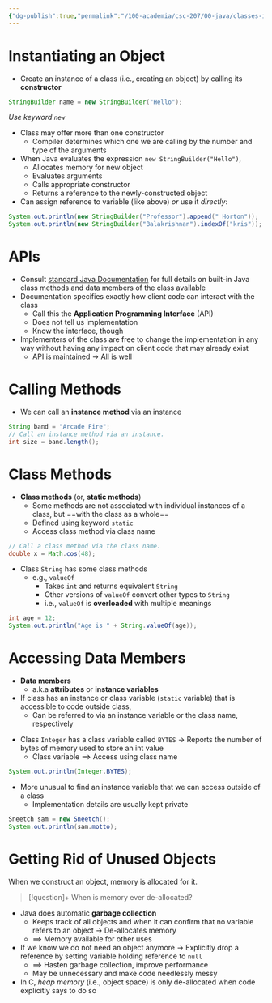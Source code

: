 ```yaml
---
{"dg-publish":true,"permalink":"/100-academia/csc-207/00-java/classes-in-java/","tags":["#cs","#java","#lecture","#note","university"],"created":"2024-10-05T14:47:47.817-04:00","updated":"2024-10-30T20:51:49.994-04:00"}
---
```



# Instantiating an Object

- Create an instance of a class (i.e., creating an object) by calling its **constructor**

```java
StringBuilder name = new StringBuilder("Hello");
```

*Use keyword `new`*

- Class may offer more than one constructor
    - Compiler determines which one we are calling by the number and type of the arguments
- When Java evaluates the expression `new StringBuilder("Hello")`,
    - Allocates memory for new object
    - Evaluates arguments
    - Calls appropriate constructor
    - Returns a reference to the newly-constructed object
- Can assign reference to variable (like above) *or* use it *directly*:

```java
System.out.println(new StringBuilder("Professor").append(" Horton"));
System.out.println(new StringBuilder("Balakrishnan").indexOf("kris"));
```

# APIs

- Consult [standard Java Documentation](https://docs.oracle.com/javase/8/docs/api/) for full details on built-in Java class methods and data members of the class available
- Documentation specifies exactly how client code can interact with the class
    - Call this the **Application Programming Interface** (API)
    - Does not tell us implementation
    - Know the interface, though
- Implementers of the class are free to change the implementation in any way without having any impact on client code that may already exist
    - API is maintained → All is well

# Calling Methods

- We can call an **instance method** via an instance

```java
String band = "Arcade Fire";
// Call an instance method via an instance.
int size = band.length();
```

# Class Methods

- **Class methods** (or, **static methods**)
    - Some methods are not associated with individual instances of a class, but ==with the class as a whole==
    - Defined using keyword `static`
    - Access class method via class name

```java
// Call a class method via the class name.
double x = Math.cos(48);
```

- Class `String` has some class methods
    - e.g., `valueOf`
        - Takes `int` and returns equivalent `String`
        - Other versions of `valueOf` convert other types to `String`
        - i.e., `valueOf` is **overloaded** with multiple meanings

```java
int age = 12;
System.out.println("Age is " + String.valueOf(age));
```

# Accessing Data Members

- **Data members**
    - a.k.a **attributes** or **instance variables**
- If class has an instance or class variable (`static` variable) that is accessible to code outside class,
    - Can be referred to via an instance variable or the class name, respectively

<!-- break -->
- Class `Integer` has a class variable called `BYTES` → Reports the number of bytes of memory used to store an int value
    - Class variable $\implies$ Access using class name

```java
System.out.println(Integer.BYTES);
```

- More unusual to find an instance variable that we can access outside of a class
    - Implementation details are usually kept private

```java
Sneetch sam = new Sneetch();
System.out.println(sam.motto);
```

# Getting Rid of Unused Objects

When we construct an object, memory is allocated for it.

> [!question]+ When is memory ever de-allocated?

- Java does automatic **garbage collection**
    - Keeps track of all objects and when it can confirm that no variable refers to an object → De-allocates memory
    - $\implies$ Memory available for other uses
- If we know we do not need an object anymore → Explicitly drop a reference by setting variable holding reference to `null`
    - $\implies$ Hasten garbage collection, improve performance
    - May be unnecessary and make code needlessly messy
- In C, *heap memory* (i.e., object space) is only de-allocated when code explicitly says to do so
